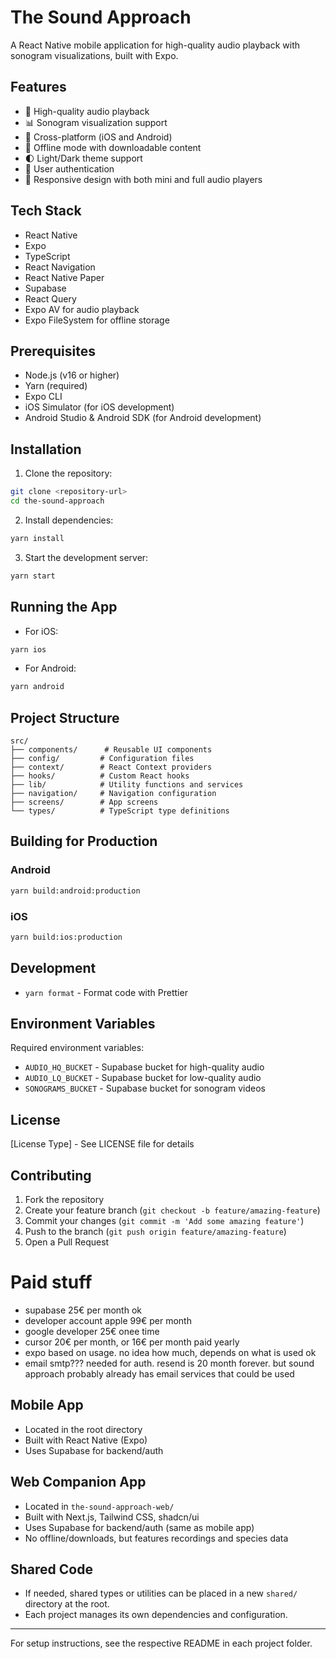 # The Sound Approach

A React Native mobile application for high-quality audio playback with sonogram visualizations, built with Expo.

## Features

- 🎵 High-quality audio playback
- 📊 Sonogram visualization support
- 📱 Cross-platform (iOS and Android)
- 💾 Offline mode with downloadable content
- 🌓 Light/Dark theme support
- 🔐 User authentication
- 📱 Responsive design with both mini and full audio players

## Tech Stack

- React Native
- Expo
- TypeScript
- React Navigation
- React Native Paper
- Supabase
- React Query
- Expo AV for audio playback
- Expo FileSystem for offline storage

## Prerequisites

- Node.js (v16 or higher)
- Yarn (required)
- Expo CLI
- iOS Simulator (for iOS development)
- Android Studio & Android SDK (for Android development)

## Installation

1. Clone the repository:

```bash
git clone <repository-url>
cd the-sound-approach
```

2. Install dependencies:

```bash
yarn install
```

3. Start the development server:

```bash
yarn start
```

## Running the App

- For iOS:

```bash
yarn ios
```

- For Android:

```bash
yarn android
```

## Project Structure

```
src/
├── components/      # Reusable UI components
├── config/         # Configuration files
├── context/        # React Context providers
├── hooks/          # Custom React hooks
├── lib/            # Utility functions and services
├── navigation/     # Navigation configuration
├── screens/        # App screens
└── types/          # TypeScript type definitions
```

## Building for Production

### Android

```bash
yarn build:android:production
```

### iOS

```bash
yarn build:ios:production
```

## Development

- `yarn format` - Format code with Prettier

## Environment Variables

Required environment variables:

- `AUDIO_HQ_BUCKET` - Supabase bucket for high-quality audio
- `AUDIO_LQ_BUCKET` - Supabase bucket for low-quality audio
- `SONOGRAMS_BUCKET` - Supabase bucket for sonogram videos

## License

[License Type] - See LICENSE file for details

## Contributing

1. Fork the repository
2. Create your feature branch (`git checkout -b feature/amazing-feature`)
3. Commit your changes (`git commit -m 'Add some amazing feature'`)
4. Push to the branch (`git push origin feature/amazing-feature`)
5. Open a Pull Request

# Paid stuff

- supabase 25€ per month ok
- developer account apple 99€ per month
- google developer 25€ onee time
- cursor 20€ per month, or 16€ per month paid yearly
- expo based on usage. no idea how much, depends on what is used ok
- email smtp??? needed for auth. resend is 20 month forever. but sound approach probably already has email services that could be used

## Mobile App

- Located in the root directory
- Built with React Native (Expo)
- Uses Supabase for backend/auth

## Web Companion App

- Located in `the-sound-approach-web/`
- Built with Next.js, Tailwind CSS, shadcn/ui
- Uses Supabase for backend/auth (same as mobile app)
- No offline/downloads, but features recordings and species data

## Shared Code

- If needed, shared types or utilities can be placed in a new `shared/` directory at the root.
- Each project manages its own dependencies and configuration.

---

For setup instructions, see the respective README in each project folder.
